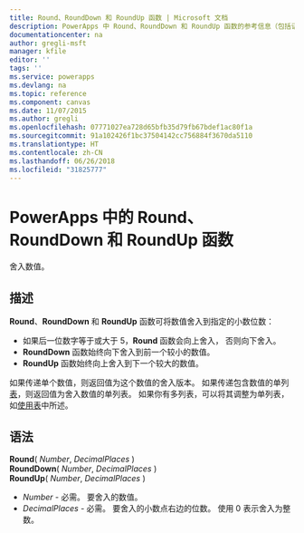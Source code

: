 ```yaml
---
title: Round、RoundDown 和 RoundUp 函数 | Microsoft 文档
description: PowerApps 中 Round、RoundDown 和 RoundUp 函数的参考信息（包括语法）
documentationcenter: na
author: gregli-msft
manager: kfile
editor: ''
tags: ''
ms.service: powerapps
ms.devlang: na
ms.topic: reference
ms.component: canvas
ms.date: 11/07/2015
ms.author: gregli
ms.openlocfilehash: 07771027ea728d65bfb35d79fb67bdef1ac80f1a
ms.sourcegitcommit: 91a102426f1bc37504142cc756884f3670da5110
ms.translationtype: HT
ms.contentlocale: zh-CN
ms.lasthandoff: 06/26/2018
ms.locfileid: "31825777"
---
```

# <a name="round-rounddown-and-roundup-functions-in-powerapps"></a>PowerApps 中的 Round、RoundDown 和 RoundUp 函数
舍入数值。

## <a name="description"></a>描述
**Round**、**RoundDown** 和 **RoundUp** 函数可将数值舍入到指定的小数位数：

* 如果后一位数字等于或大于 5，**Round** 函数会向上舍入， 否则向下舍入。
* **RoundDown** 函数始终向下舍入到前一个较小的数值。
* **RoundUp** 函数始终向上舍入到下一个较大的数值。

如果传递单个数值，则返回值为这个数值的舍入版本。  如果传递包含数值的单列[表](../working-with-tables.md)，则返回值为舍入数值的单列表。 如果你有多列表，可以将其调整为单列表，如[使用表](../working-with-tables.md)中所述。

## <a name="syntax"></a>语法
**Round**( *Number*, *DecimalPlaces* )<br>**RoundDown**( *Number*, *DecimalPlaces* )<br>**RoundUp**( *Number*, *DecimalPlaces* )

* *Number* - 必需。 要舍入的数值。
* *DecimalPlaces* - 必需。  要舍入的小数点右边的位数。  使用 0 表示舍入为整数。  

